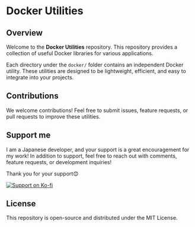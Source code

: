 # Docker Utilities

## Overview
Welcome to the **Docker Utilities** repository.
This repository provides a collection of useful Docker libraries for various applications.

Each directory under the `docker/` folder contains an independent Docker utility. These utilities are designed to be lightweight, efficient, and easy to integrate into your projects.


## Contributions
We welcome contributions! Feel free to submit issues, feature requests, or pull requests to improve these utilities.


## Support me
I am a Japanese developer, and your support is a great encouragement for my work!
In addition to support, feel free to reach out with comments, feature requests, or development inquiries!

Thank you for your support😊

[![Support on Ko-fi](https://img.shields.io/badge/Ko--fi-Support%20Me-blue?style=flat-square&logo=ko-fi)](https://ko-fi.com/k4k3ru)


## License
This repository is open-source and distributed under the MIT License.
